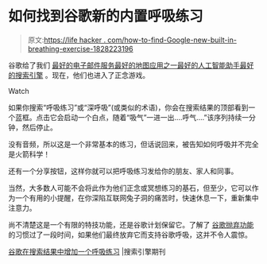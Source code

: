 # 如何找到谷歌新的内置呼吸练习

> 原文:[https://life hacker . com/how-to-find-Google-new-built-in-breathing-exercise-1828223196](https://lifehacker.com/how-to-find-googles-new-built-in-breathing-exercise-1828223196)

谷歌给了我们 [最好的电子邮件服务](https://lifehacker.com/tag/gmail)[最好的地图应用](https://lifehacker.com/tag/google-maps)[之一最好的人工智能助手](https://lifehacker.com/all-the-things-you-can-do-with-google-assistant-that-yo-1787444497)[最好的搜索引擎](https://lifehacker.com/the-tiny-essential-google-tricks-for-way-better-search-1826791031) 。现在，他们也进入了正念游戏。

Watch

如果你搜索“呼吸练习”或“深呼吸”(或类似的术语)，你会在搜索结果的顶部看到一个蓝框。点击它会启动一个白点，随着“吸气”一进一出....呼气….”该序列持续一分钟，然后停止。

没有音频，所以这是一个非常基本的练习，但话说回来，被告知如何呼吸并不完全是火箭科学！

还有一个分享按钮，这样你就可以把呼吸练习发给你的朋友、家人和同事。

当然，大多数人可能不会将此作为他们正念或冥想练习的基石，但至少，它可以作为一个有用的小提醒，在你深陷互联网兔子洞的痛苦时，快速休息一下，重新集中注意力。

尚不清楚这是一个有限的特技功能，还是谷歌计划保留它。了解了 [谷歌抛弃功能](https://lifehacker.com/top-10-services-google-killed-off-1792897076) 的习惯过了一段时间，如果他们最终放弃它而支持谷歌呼吸，这并不令人震惊。

[谷歌在搜索结果中增加一个呼吸练习](https://www.searchenginejournal.com/google-adds-a-breathing-exercise-to-search-results/263855/) |搜索引擎期刊